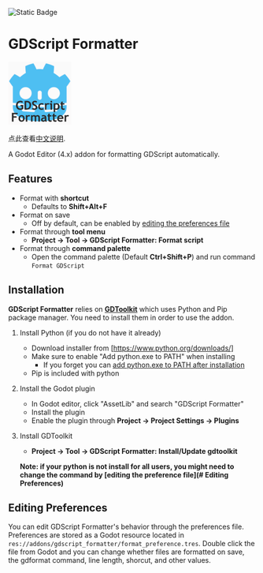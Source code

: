 ![Static Badge](https://img.shields.io/badge/Godot-4.x-Blue)

# GDScript Formatter

![icon](icon.png)

点此查看[中文说明](README.zh.md).

A Godot Editor (4.x) addon for formatting GDScript automatically.

## Features

- Format with **shortcut**
  - Defaults to **Shift+Alt+F**
- Format on save
  - Off by default, can be enabled by [editing the preferences file](#editing-preferences)
- Format through **tool menu**
  - **Project -> Tool -> GDScript Formatter: Format script**
- Format through **command palette**
  - Open the command palette (Default **Ctrl+Shift+P**) and run command `Format GDScript`

## Installation

**GDScript Formatter** relies on [**GDToolkit**](https://github.com/Scony/godot-gdscript-toolkit) which uses Python and Pip package manager. You need to install them in order to use the addon.

1. Install Python (if you do not have it already)
   - Download installer from [https://www.python.org/downloads/]
   - Make sure to enable "Add python.exe to PATH" when installing
      - If you forget you can [add python.exe to PATH after installation](https://realpython.com/add-python-to-path/)
   - Pip is included with python
2. Install the Godot plugin
   - In Godot editor, click "AssetLib" and search "GDScript Formatter"
   - Install the plugin
   - Enable the plugin through **Project -> Project Settings -> Plugins**
3. Install GDToolkit
   - **Project -> Tool -> GDScript Formatter: Install/Update gdtoolkit**

    **Note: if your python is not install for all users, you might need to change the command by [editing the preference file](# Editing Preferences)**

## Editing Preferences

You can edit GDScript Formatter's behavior through the preferences file. Preferences are stored as a Godot resource located in `res://addons/gdscript_formatter/format_preference.tres`. Double click the file from Godot and you can change whether files are formatted on save, the gdformat command, line length, shorcut, and other values.

